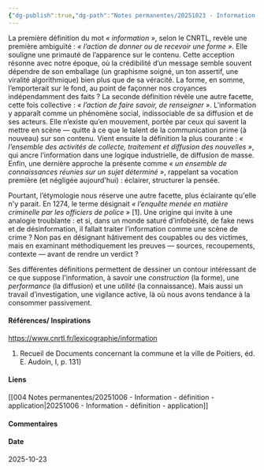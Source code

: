 ```yaml
---
{"dg-publish":true,"dg-path":"Notes permanentes/20251023 - Information - définition - éthymologie.md","permalink":"/notes-permanentes/20251023-information-definition-ethymologie/","dgPassFrontmatter":true}
---
```


La première définition du mot _« information »_, selon le CNRTL, revèle une première ambiguïté : _« l’action de donner ou de recevoir une forme »_. Elle souligne une primauté de l’apparence sur le contenu. Cette acception résonne avec notre époque, où la crédibilité d’un message semble souvent dépendre de son emballage (un graphisme soigné, un ton assertif, une viralité algorithmique) bien plus que de sa véracité. La forme, en somme, l’emporterait sur le fond, au point de façonner nos croyances indépendamment des faits ?
La seconde définition révèle une autre facette, cette fois collective : _« l’action de faire savoir, de renseigner »_. L’information y apparaît comme un phénomène social, indissociable de sa diffusion et de ses acteurs. Elle n’existe qu’en mouvement, portée par ceux qui savent la mettre en scène — quitte à ce que le talent de la communication prime (à nouveau) sur son contenu.
Vient ensuite la définition la plus courante : _« l’ensemble des activités de collecte, traitement et diffusion des nouvelles »_, qui ancre l’information dans une logique industrielle, de diffusion de masse. Enfin, une dernière approche la présente comme _« un ensemble de connaissances réunies sur un sujet déterminé »_, rappelant sa vocation première (et négligée aujourd'hui) : éclairer, structurer la pensée.

Pourtant, l’étymologie nous réserve une autre facette, plus éclairante qu'elle n'y parait. 
En 1274, le terme désignait _« l’enquête menée en matière criminelle par les officiers de police »_ [1]. Une origine qui invite à une analogie troublante : et si, dans un monde saturé d’infobésité, de fake news et de désinformation, il fallait traiter l’information comme une scène de crime ? Non pas en désignant hâtivement des coupables ou des victimes, mais en examinant méthodiquement les preuves — sources, recoupements, contexte — avant de rendre un verdict ?

Ses différentes définitions permettent de dessiner un contour intéressant de ce que suppose l'information, à savoir une _construction_ (la forme), une _performance_ (la diffusion) et une _utilité_ (la connaissance). Mais aussi un travail d’investigation, une vigilance active, là où nous avons tendance à la consommer passivement.

#### Références/ Inspirations
https://www.cnrtl.fr/lexicographie/information
1. Recueil de Documents concernant la commune et la ville de Poitiers, éd. E. Audoin, I, p. 131)
#### Liens
[[004 Notes permanentes/20251006 - Information - définition - application\|20251006 - Information - définition - application]]


#### Commentaires



#### Date
2025-10-23
